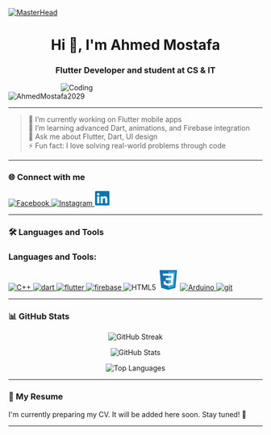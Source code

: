 
<!--
**AhmedMostafa2029/AhmedMostafa2029** is a ✨ _special_ ✨ repository because its `README.md` (this file) appears on your GitHub profile.

Here are some ideas to get you started:

- 🔭 I’m currently working on ...
- 🌱 I’m currently learning ...
- 👯 I’m looking to collaborate on ...
- 🤔 I’m looking for help with ...
- 💬 Ask me about ...
- 📫 How to reach me: ...
- 😄 Pronouns: ...
- ⚡ Fun fact: ...
-->

[![MasterHead](https://mir-s3-cdn-cf.behance.net/project_modules/1400/1e485b123511749.60efd2165434b.gif)](https://github.com/AhmedMostafa2029/)


<h1 align="center">Hi 👋, I'm Ahmed Mostafa</h1>
<h3 align="center">Flutter Developer and student at CS & IT</h3>

<img align="right" alt="Coding" width="400" src="https://cdn.dribbble.com/users/1162077/screenshots/3848914/programmer.gif" />

<p align="left">
  <img src="https://komarev.com/ghpvc/?username=AhmedMostafa2029&label=Profile%20views&color=0e75b6&style=flat" alt="AhmedMostafa2029" />
</p>

---

> 🔭 I’m currently working on Flutter mobile apps  
> 🌱 I’m learning advanced Dart, animations, and Firebase integration  
> 💬 Ask me about Flutter, Dart, UI design  
> ⚡ Fun fact: I love solving real-world problems through code

---

### 🌐 Connect with me

<p align="left">
  <a href="https://www.facebook.com/share/19AnKd1ngj/" target="_blank">
    <img src="https://upload.wikimedia.org/wikipedia/commons/1/1b/Facebook_icon.svg" alt="Facebook" height="30" width="30" />
  </a>
  <a href="https://www.instagram.com/ahmed_mostafa5g?igsh=MTdpMnhwMW9nanMybQ==" target="_blank">
    <img src="https://raw.githubusercontent.com/rahuldkjain/github-profile-readme-generator/master/src/images/icons/Social/instagram.svg" alt="Instagram" height="30" width="30" />
  </a>
  <a href="https://www.linkedin.com/in/ahmed-mostafa-mohamed-720b20342" target="_blank">
    <img src="https://raw.githubusercontent.com/devicons/devicon/master/icons/linkedin/linkedin-original.svg" alt="LinkedIn" height="30" width="30" />
  </a>
</p>

---

### 🛠️ Languages and Tools
<h3 align="left">Languages and Tools:</h3>
<p align="left">
  <a href="https://cplusplus.com/" target="_blank"> <img src="https://www.vectorlogo.zone/logos/isocpp/isocpp-icon.svg" alt="C++" width="40" height="40"/> </a>
  <a href="https://dart.dev" target="_blank"> <img src="https://www.vectorlogo.zone/logos/dartlang/dartlang-icon.svg" alt="dart" width="40" height="40"/> </a>
  <a href="https://flutter.dev" target="_blank"> <img src="https://www.vectorlogo.zone/logos/flutterio/flutterio-icon.svg" alt="flutter" width="60" height="60"/> </a>
  <a href="https://firebase.google.com/" target="_blank"> <img src="https://www.vectorlogo.zone/logos/firebase/firebase-icon.svg" alt="firebase" width="40" height="40"/> </a>
  <img src="https://www.vectorlogo.zone/logos/w3_html5/w3_html5-icon.svg" alt="HTML5" width="40" height="40"/>
  <img src="https://raw.githubusercontent.com/devicons/devicon/master/icons/css3/css3-original.svg" alt="CSS3" width="40" height="40"/>
  <a href="https://www.arduino.cc/" target="_blank"> <img src="https://www.vectorlogo.zone/logos/arduino/arduino-icon.svg" alt="Arduino" width="40" height="40"/> </a>
  <a href="https://git-scm.com/" target="_blank"> <img src="https://www.vectorlogo.zone/logos/git-scm/git-scm-icon.svg" alt="git" width="40" height="40"/> </a>
</p>

---

### 📊 GitHub Stats

<p align="center">
  <img src="https://github-readme-streak-stats.herokuapp.com/?user=AhmedMostafa2029&theme=tokyonight" alt="GitHub Streak" />
</p>

<p align="center">
  <img src="https://github-readme-stats.vercel.app/api?username=AhmedMostafa2029&show_icons=true&theme=tokyonight" alt="GitHub Stats" />
</p>

<p align="center">
  <img src="https://github-readme-stats.vercel.app/api/top-langs/?username=AhmedMostafa2029&layout=compact&theme=tokyonight" alt="Top Languages" />
</p>

---

### 📄 My Resume

I'm currently preparing my CV. It will be added here soon. Stay tuned! 📝

---

<!-- Profile README for Ahmed Mostafa | Flutter Developer | Dart | CS Student -->

